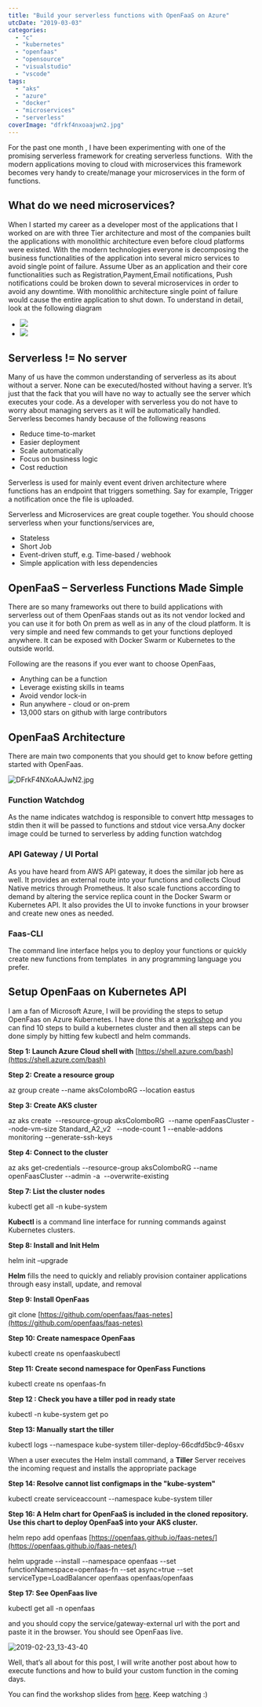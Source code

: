 ```yaml
---
title: "Build your serverless functions with OpenFaaS on Azure"
utcDate: "2019-03-03"
categories: 
  - "c"
  - "kubernetes"
  - "openfaas"
  - "opensource"
  - "visualstudio"
  - "vscode"
tags: 
  - "aks"
  - "azure"
  - "docker"
  - "microservices"
  - "serverless"
coverImage: "dfrkf4nxoaajwn2.jpg"
---
```


For the past one month , I have been experimenting with one of the promising serverless framework for creating serverless functions.  With the modern applications moving to cloud with microservices this framework becomes very handy to create/manage your microservices in the form of functions.

## What do we need microservices?

When I started my career as a developer most of the applications that I worked on are with three Tier architecture and most of the companies built the applications with monolithic architecture even before cloud platforms were existed. With the modern technologies everyone is decomposing the business functionalities of the application into several micro services to avoid single point of failure. Assume Uber as an application and their core functionalities such as Registration,Payment,Email notifications, Push notifications could be broken down to several microservices in order to avoid any downtime. With monolithic architecture single point of failure would cause the entire application to shut down. To understand in detail, look at the following diagram

- ![](images/microservice.png)
- ![](images/monolithic.png)

## **Serverless != No server**

Many of us have the common understanding of serverless as its about without a server. None can be executed/hosted without having a server. It’s just that the fack that you will have no way to actually see the server which executes your code. As a developer with serverless you do not have to worry about managing servers as it will be automatically handled. Serverless becomes handy because of the following reasons

- Reduce time-to-market
- Easier deployment
- Scale automatically
- Focus on business logic
- Cost reduction

Serverless is used for mainly event event driven architecture where functions has an endpoint that triggers something. Say for example, Trigger a notification once the file is uploaded.

Serverless and Microservices are great couple together. You should choose serverless when your functions/services are,

- Stateless
- Short Job
- Event-driven stuff, e.g. Time-based / webhook
- Simple application with less dependencies

## OpenFaaS – Serverless Functions Made Simple

There are so many frameworks out there to build applications with serverless out of them OpenFaas stands out as its not vendor locked and you can use it for both On prem as well as in any of the cloud platform. It is  very simple and need few commands to get your functions deployed anywhere. It can be exposed with Docker Swarm or Kubernetes to the outside world.

Following are the reasons if you ever want to choose OpenFaas,

- Anything can be a function
- Leverage existing skills in teams
- Avoid vendor lock-in
- Run anywhere - cloud or on-prem
- 13,000 stars on github with large contributors

## OpenFaaS Architecture

There are main two components that you should get to know before getting started with OpenFaas.

![DFrkF4NXoAAJwN2.jpg](images/dfrkf4nxoaajwn2.jpg)

### Function Watchdog

As the name indicates watchdog is responsible to convert http messages to stdin then it will be passed to functions and stdout vice versa.Any docker image could be turned to serverless by adding function watchdog

### API Gateway / UI Portal

As you have heard from AWS API gateway, it does the similar job here as well. It provides an external route into your functions and collects Cloud Native metrics through Prometheus. It also scale functions according to demand by altering the service replica count in the Docker Swarm or Kubernetes API. It also provides the UI to invoke functions in your browser and create new ones as needed.

### Faas-CLI

The command line interface helps you to deploy your functions or quickly create new functions from templates  in any programming language you prefer.

## Setup OpenFaas on Kubernetes API

I am a fan of Microsoft Azure, I will be providing the steps to setup OpenFaas on Azure Kubernetes. I have done this at a [workshop](https://slides.com/sajeetharansinnathurai/openfaas/live#/) and you can find 10 steps to build a kubernetes cluster and then all steps can be done simply by hitting few kubectl and helm commands.

**Step 1: Launch Azure Cloud shell with** [https://shell.azure.com/bash](https://shell.azure.com/bash)

**Step 2: Create a resource group**

az group create --name aksColomboRG --location eastus

**Step 3: Create AKS cluster**

az aks create  --resource-group aksColomboRG  --name openFaasCluster --node-vm-size Standard\_A2\_v2   --node-count 1 --enable-addons monitoring --generate-ssh-keys

**Step 4: Connect to the cluster**

az aks get-credentials --resource-group aksColomboRG --name openFaasCluster --admin -a  --overwrite-existing

**Step 7: List the cluster nodes**

kubectl get all -n kube-system

**Kubectl** is a command line interface for running commands against Kubernetes clusters.

**Step 8: Install and Init Helm**

helm init –upgrade

**Helm** fills the need to quickly and reliably provision container applications through easy install, update, and removal

**Step 9: Install OpenFaas**

git clone [https://github.com/openfaas/faas-netes](https://github.com/openfaas/faas-netes)

**Step 10: Create namespace OpenFaas**

kubectl create ns openfaaskubectl

**Step 11: Create second namespace for OpenFass Functions**

kubectl create ns openfaas-fn

**Step 12 : Check you have a tiller pod in ready state**

kubectl -n kube-system get po

**Step 13: Manually start the tiller**

kubectl logs --namespace kube-system tiller-deploy-66cdfd5bc9-46sxv

When a user executes the Helm install command, a **Tiller** Server receives the incoming request and installs the appropriate package

**Step 14: Resolve cannot list configmaps in the "kube-system"**

kubectl create serviceaccount --namespace kube-system tiller

**Step 16: A Helm chart for OpenFaaS is included in the cloned repository. Use this chart to deploy OpenFaaS into your AKS cluster.**

helm repo add openfaas [https://openfaas.github.io/faas-netes/](https://openfaas.github.io/faas-netes/)

helm upgrade --install --namespace openfaas --set functionNamespace=openfaas-fn --set async=true --set serviceType=LoadBalancer openfaas openfaas/openfaas

**Step 17: See OpenFaas live**

kubectl get all -n openfaas

and you should copy the service/gateway-external url with the port and paste it in the browser. You should see OpenFaas live.

![2019-02-23_13-43-40](images/2019-02-23_13-43-40.png)

Well, that’s all about for this post, I will write another post about how to execute functions and how to build your custom function in the coming days.

You can find the workshop slides from [here](https://slides.com/sajeetharansinnathurai/openfaas/live#/). Keep watching :)
